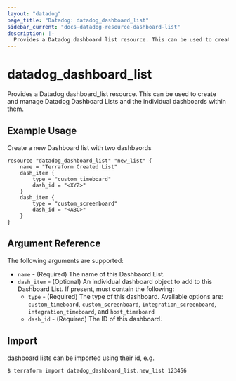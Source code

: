 ```yaml
---
layout: "datadog"
page_title: "Datadog: datadog_dashboard_list"
sidebar_current: "docs-datadog-resource-dashboard-list"
description: |-
  Provides a Datadog dashboard list resource. This can be used to create and manage dashboard lists and their sub elements.
---
```


# datadog_dashboard_list

Provides a Datadog dashboard_list resource. This can be used to create and manage Datadog Dashboard Lists and the individual dashboards within them.

## Example Usage

Create a new Dashboard list with two dashbaords

```hcl
resource "datadog_dashboard_list" "new_list" {
    name = "Terraform Created List"
    dash_item {
        type = "custom_timeboard"
        dash_id = "<XYZ>"
    }
    dash_item {
        type = "custom_screenboard"
        dash_id = "<ABC>"
    }
}
```

## Argument Reference

The following arguments are supported:

* `name` - (Required) The name of this Dashbaord List.
* `dash_item` - (Optional) An individual dashboard object to add to this Dashboard List. If present, must contain the following:
  * `type` - (Required) The type of this dashboard. Available options are: `custom_timeboard`, `custom_screenboard`, `integration_screenboard`, `integration_timeboard`, and `host_timeboard`
  * `dash_id` - (Required) The ID of this dashboard.


## Import

dashboard lists can be imported using their id, e.g.

```
$ terraform import datadog_dashboard_list.new_list 123456
```
